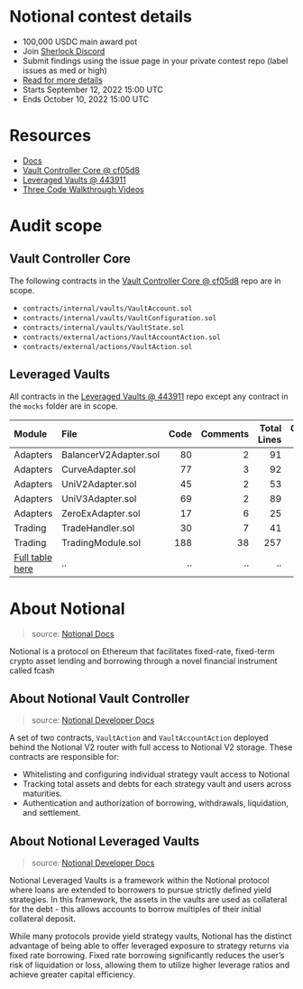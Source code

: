 # Notional contest details

- 100,000 USDC main award pot
- Join [Sherlock Discord](https://discord.gg/MABEWyASkp)
- Submit findings using the issue page in your private contest repo (label issues as med or high)
- [Read for more details](https://docs.sherlock.xyz/audits/watsons)
- Starts September 12, 2022 15:00 UTC
- Ends October 10, 2022 15:00 UTC

# Resources

- [Docs](https://docs.notional.finance/developer-documentation/how-to/leveraged-vaults)
- [Vault Controller Core @ cf05d8](https://github.com/notional-finance/contracts-v2/tree/cf05d8e3e4e4feb0b0cef2c3f188c91cdaac38e0)
- [Leveraged Vaults @ 443911](https://github.com/notional-finance/leveraged-vaults/tree/44391136629bacb3a2b5a4576d478738af9ffbe4)
- [Three Code Walkthrough Videos](https://www.youtube.com/watch?v=lbnZoVmpjAw&list=PLnKdM8f8QEJ152xf7TprecUOXmF7EMDEB&index=1)

# Audit scope

## Vault Controller Core

The following contracts in the [Vault Controller Core @ cf05d8](https://github.com/notional-finance/contracts-v2/tree/cf05d8e3e4e4feb0b0cef2c3f188c91cdaac38e0) repo are in scope.

- `contracts/internal/vaults/VaultAccount.sol`
- `contracts/internal/vaults/VaultConfiguration.sol`
- `contracts/internal/vaults/VaultState.sol`
- `contracts/external/actions/VaultAccountAction.sol`
- `contracts/external/actions/VaultAction.sol`

## Leveraged Vaults

All contracts in the [Leveraged Vaults @ 443911](https://github.com/notional-finance/leveraged-vaults/tree/44391136629bacb3a2b5a4576d478738af9ffbe4) repo except any contract in the `mocks` folder are in scope.

| Module                                                                                                                    | File                  | Code | Comments | Total Lines | Complexity / Line |
| :------------------------------------------------------------------------------------------------------------------------ | :-------------------- | ---: | -------: | ----------: | ----------------: |
| Adapters                                                                                                                  | BalancerV2Adapter.sol |   80 |        2 |          91 |              17.5 |
| Adapters                                                                                                                  | CurveAdapter.sol      |   77 |        3 |          92 |              35.1 |
| Adapters                                                                                                                  | UniV2Adapter.sol      |   45 |        2 |          53 |              15.6 |
| Adapters                                                                                                                  | UniV3Adapter.sol      |   69 |        2 |          89 |              21.7 |
| Adapters                                                                                                                  | ZeroExAdapter.sol     |   17 |        6 |          25 |                 0 |
| Trading                                                                                                                   | TradeHandler.sol      |   30 |        7 |          41 |                 0 |
| Trading                                                                                                                   | TradingModule.sol     |  188 |       38 |         257 |                 9 |
| [Full table here](https://docs.google.com/spreadsheets/d/11npnqTw9av6tfAvdmTv8Zb0O0m1AA0qWwsVzR51YVdg/edit#gid=678769595) | ..                    |   .. |       .. |          .. |                .. |

# About Notional

> source: [Notional Docs](https://docs.notional.finance)

Notional is a protocol on Ethereum that facilitates fixed-rate, fixed-term crypto asset lending and borrowing through a novel financial instrument called fcash

## About Notional Vault Controller

> source: [Notional Developer Docs](https://docs.notional.finance/developer-documentation/how-to/leveraged-vaults#vault-controller)

A set of two contracts, `VaultAction` and `VaultAccountAction` deployed behind the Notional V2 router with full access to Notional V2 storage. These contracts are responsible for:

- Whitelisting and configuring individual strategy vault access to Notional
- Tracking total assets and debts for each strategy vault and users across maturities.
- Authentication and authorization of borrowing, withdrawals, liquidation, and settlement.

## About Notional Leveraged Vaults

> source: [Notional Developer Docs](https://docs.notional.finance/developer-documentation/how-to/leveraged-vaults)

Notional Leveraged Vaults is a framework within the Notional protocol where loans are extended to borrowers to pursue strictly defined yield strategies. In this framework, the assets in the vaults are used as collateral for the debt - this allows accounts to borrow multiples of their initial collateral deposit.

While many protocols provide yield strategy vaults, Notional has the distinct advantage of being able to offer leveraged exposure to strategy returns via fixed rate borrowing. Fixed rate borrowing significantly reduces the user’s risk of liquidation or loss, allowing them to utilize higher leverage ratios and achieve greater capital efficiency.
